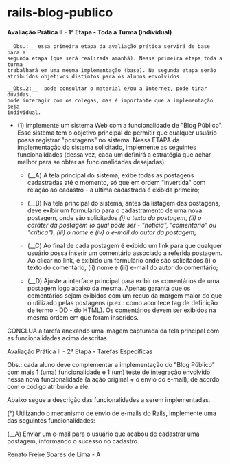 # rails-blog-publico

####    Avaliação Prática II - 1ª Etapa - Toda a Turma (individual)  
>
	__Obs.:__ essa primeira etapa da avaliação prática servirá de base para a
	segunda etapa (que será realizada amanhã). Nessa primeira etapa toda a turma
	trabalhará em uma mesma implementação (base). Na segunda etapa serão
	atribuídos objetivos distintos para os alunos envolvidos.
>
	__Obs.2:__  pode consultar o material e/ou a Internet, pode tirar dúvidas,
	pode interagir com os colegas, mas é importante que a implementação seja
	individual.  
>

- (1)  implemente um sistema Web com a funcionalidade de "Blog Público". Esse
sistema tem o objetivo principal de permitir que qualquer usuário possa
registrar "postagens" no sistema. Nessa ETAPA da implementação do sistema
solicitado, implemente as seguintes funcionalidades (dessa vez, cada um
definirá a estratégia que achar melhor para se obter as funcionalidades
desejadas):

  + (__A)    A tela principal do sistema, exibe todas as postagens cadastradas
até o momento, só que em ordem "invertida" com relação ao cadastro - a última
cadastrada é exibida primeiro;

  + (__B)    Na tela principal do sistema, antes da listagem das postagens,
deve exibir um formulário para o cadastramento de uma nova postagem, onde são
solicitados *(i) o texto da postagem*, *(ii) o caráter da postagem (o qual pode
ser - "notícia", "comentário" ou "crítica")*, *(iii) o nome* e *(iv) o e-mail do autor da postagem*;

  + (__C)    Ao final de cada postagem é exibido um link para que qualquer
usuário possa inserir um comentário associado a referida postagem. Ao clicar
no link, é exibido um formulário onde são solicitados (i) o texto do
comentário, (ii) nome e (iii) e-mail do autor do comentário;
	
  + (__D)    Ajuste a interface principal para exibir os comentários de uma
postagem logo abaixo da mesma. Apenas garanta que os comentários sejam
exibidos com um recuo da margem maior do que o utilizado pelas postagens
(p.ex.: como acontece tag de definição de termo - DD - do HTML). Os
comentários devem ser exibidos na mesma ordem em que foram inseridos.

CONCLUA a tarefa anexando uma imagem capturada da tela principal com as
funcionalidades acima descritas.

Avaliação Prática II - 2ª Etapa - Tarefas Específicas

Obs.: cada aluno deve complementar a implementação do "Blog Público" com mais
1 (uma) funcionalidade e 1 (um) teste de integração envolvido nessa nova
funcionalidade (a ação original + o envio do e-mail), de acordo com o código
atribuído a ele.

Abaixo segue a descrição das funcionalidades a serem implementadas.

(*) Utilizando o mecanismo de envio de e-mails do Rails, implemente uma das
		seguintes funcionalidades:

(__A) Enviar um e-mail para o usuário que acabou de cadastrar uma postagem,
			informando o sucesso no cadastro.

Renato Freire Soares de Lima - A

